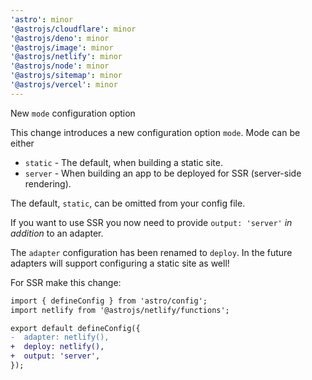 ```yaml
---
'astro': minor
'@astrojs/cloudflare': minor
'@astrojs/deno': minor
'@astrojs/image': minor
'@astrojs/netlify': minor
'@astrojs/node': minor
'@astrojs/sitemap': minor
'@astrojs/vercel': minor
---
```


New `mode` configuration option

This change introduces a new configuration option `mode`. Mode can be either

* `static` - The default, when building a static site.
* `server` - When building an app to be deployed for SSR (server-side rendering).

The default, `static`, can be omitted from your config file.

If you want to use SSR you now need to provide `output: 'server'` *in addition* to an adapter.

The `adapter` configuration has been renamed to `deploy`. In the future adapters will support configuring a static site as well!

For SSR make this change:

```diff
import { defineConfig } from 'astro/config';
import netlify from '@astrojs/netlify/functions';

export default defineConfig({
-  adapter: netlify(),
+  deploy: netlify(),
+  output: 'server',
});
```
